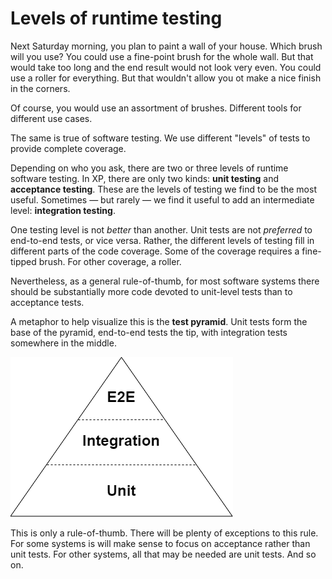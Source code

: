 # Levels of runtime testing

Next Saturday morning, you plan to paint a wall of your house. Which brush will you use? You could use a fine-point brush for the whole wall. But that would take too long and the end result would not look very even. You could use a roller for everything. But that wouldn't allow you ot make a nice finish in the corners.

Of course, you would use an assortment of brushes. Different tools for different use cases.

The same is true of software testing. We use different "levels" of tests to provide complete coverage.

Depending on who you ask, there are two or three levels of runtime software testing. In XP, there are only two kinds: **unit testing** and **acceptance testing**. These are the levels of testing we find to be the most useful. Sometimes — but rarely — we find it useful to add an intermediate level: **integration testing**.

One testing level is not _better_ than another. Unit tests are not _preferred_ to end-to-end tests, or vice versa. Rather, the different levels of testing fill in different parts of the code coverage. Some of the coverage requires a fine-tipped brush. For other coverage, a roller.

Nevertheless, as a general rule-of-thumb, for most software systems there should be substantially more code devoted to unit-level tests than to acceptance tests.

A metaphor to help visualize this is the **test pyramid**. Unit tests form the base of the pyramid, end-to-end tests the tip, with integration tests somewhere in the middle.

![](<test-pyramid.png>)

This is only a rule-of-thumb. There will be plenty of exceptions to this rule. For some systems is will make sense to focus on acceptance rather than unit tests. For other systems, all that may be needed are unit tests. And so on.
